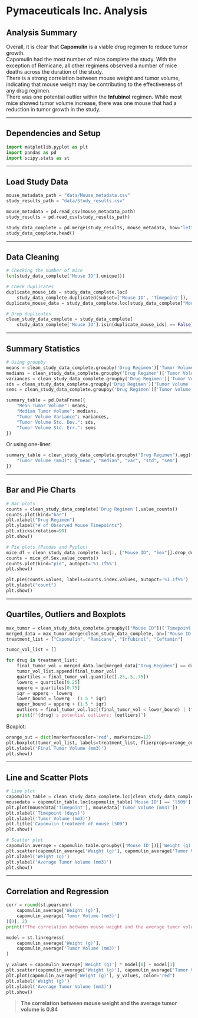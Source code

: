 # Pymaceuticals Inc. Analysis

## Analysis Summary

Overall, it is clear that **Capomulin** is a viable drug regimen to reduce tumor growth.  
Capomulin had the most number of mice complete the study. With the exception of Remicane, all other regimens observed a number of mice deaths across the duration of the study.  
There is a strong correlation between mouse weight and tumor volume, indicating that mouse weight may be contributing to the effectiveness of any drug regimen.  
There was one potential outlier within the **Infubinol** regimen. While most mice showed tumor volume increase, there was one mouse that had a reduction in tumor growth in the study.

---

## Dependencies and Setup

```python
import matplotlib.pyplot as plt
import pandas as pd
import scipy.stats as st
```

---

## Load Study Data

```python
mouse_metadata_path = "data/Mouse_metadata.csv"
study_results_path = "data/Study_results.csv"

mouse_metadata = pd.read_csv(mouse_metadata_path)
study_results = pd.read_csv(study_results_path)

study_data_complete = pd.merge(study_results, mouse_metadata, how="left", on="Mouse ID")
study_data_complete.head()
```

---

## Data Cleaning

```python
# Checking the number of mice
len(study_data_complete["Mouse ID"].unique())

# Check duplicates
duplicate_mouse_ids = study_data_complete.loc[
    study_data_complete.duplicated(subset=['Mouse ID', 'Timepoint']), 'Mouse ID'].unique()
duplicate_mouse_data = study_data_complete.loc[study_data_complete["Mouse ID"] == "g989"]

# Drop duplicates
clean_study_data_complete = study_data_complete[
    study_data_complete['Mouse ID'].isin(duplicate_mouse_ids) == False]
```

---

## Summary Statistics

```python
# Using groupby
means = clean_study_data_complete.groupby('Drug Regimen')['Tumor Volume (mm3)'].mean()
medians = clean_study_data_complete.groupby('Drug Regimen')['Tumor Volume (mm3)'].median()
variances = clean_study_data_complete.groupby('Drug Regimen')['Tumor Volume (mm3)'].var()
sds = clean_study_data_complete.groupby('Drug Regimen')['Tumor Volume (mm3)'].std()
sems = clean_study_data_complete.groupby('Drug Regimen')['Tumor Volume (mm3)'].sem()

summary_table = pd.DataFrame({
    "Mean Tumor Volume": means,
    "Median Tumor Volume": medians,
    "Tumor Volume Variance": variances,
    "Tumor Volume Std. Dev.": sds,
    "Tumor Volume Std. Err.": sems
})
```

Or using one-liner:

```python
summary_table = clean_study_data_complete.groupby("Drug Regimen").agg({
    "Tumor Volume (mm3)": ["mean", "median", "var", "std", "sem"]
})
```

---

## Bar and Pie Charts

```python
# Bar plots
counts = clean_study_data_complete['Drug Regimen'].value_counts()
counts.plot(kind="bar")
plt.xlabel("Drug Regimen")
plt.ylabel("# of Observed Mouse Timepoints")
plt.xticks(rotation=90)
plt.show()

# Pie plots (Pandas and Pyplot)
mice_df = clean_study_data_complete.loc[:, ["Mouse ID", "Sex"]].drop_duplicates()
counts = mice_df.Sex.value_counts()
counts.plot(kind="pie", autopct='%1.1f%%')
plt.show()

plt.pie(counts.values, labels=counts.index.values, autopct='%1.1f%%')
plt.ylabel("count")
plt.show()
```

---

## Quartiles, Outliers and Boxplots

```python
max_tumor = clean_study_data_complete.groupby(["Mouse ID"])['Timepoint'].max().reset_index()
merged_data = max_tumor.merge(clean_study_data_complete, on=['Mouse ID','Timepoint'], how="left")
treatment_list = ["Capomulin", "Ramicane", "Infubinol", "Ceftamin"]

tumor_vol_list = []

for drug in treatment_list:
    final_tumor_vol = merged_data.loc[merged_data["Drug Regimen"] == drug, 'Tumor Volume (mm3)']
    tumor_vol_list.append(final_tumor_vol)
    quartiles = final_tumor_vol.quantile([.25,.5,.75])
    lowerq = quartiles[0.25]
    upperq = quartiles[0.75]
    iqr = upperq - lowerq
    lower_bound = lowerq - (1.5 * iqr)
    upper_bound = upperq + (1.5 * iqr)
    outliers = final_tumor_vol.loc[(final_tumor_vol < lower_bound) | (final_tumor_vol > upper_bound)]
    print(f"{drug}'s potential outliers: {outliers}")
```

Boxplot:

```python
orange_out = dict(markerfacecolor='red', markersize=12)
plt.boxplot(tumor_vol_list, labels=treatment_list, flierprops=orange_out)
plt.ylabel('Final Tumor Volume (mm3)')
plt.show()
```

---

## Line and Scatter Plots

```python
# Line plot
capomulin_table = clean_study_data_complete.loc[clean_study_data_complete['Drug Regimen'] == "Capomulin"]
mousedata = capomulin_table.loc[capomulin_table['Mouse ID'] == 'l509']
plt.plot(mousedata['Timepoint'], mousedata['Tumor Volume (mm3)'])
plt.xlabel('Timepoint (days)')
plt.ylabel('Tumor Volume (mm3)')
plt.title('Capomulin treatment of mouse l509')
plt.show()

# Scatter plot
capomulin_average = capomulin_table.groupby(['Mouse ID'])[['Weight (g)', 'Tumor Volume (mm3)']].mean()
plt.scatter(capomulin_average['Weight (g)'], capomulin_average['Tumor Volume (mm3)'])
plt.xlabel('Weight (g)')
plt.ylabel('Average Tumor Volume (mm3)')
plt.show()
```

---

## Correlation and Regression

```python
corr = round(st.pearsonr(
    capomulin_average['Weight (g)'],
    capomulin_average['Tumor Volume (mm3)']
)[0], 2)
print(f"The correlation between mouse weight and the average tumor volume is {corr}")

model = st.linregress(
    capomulin_average['Weight (g)'],
    capomulin_average['Tumor Volume (mm3)']
)

y_values = capomulin_average['Weight (g)'] * model[0] + model[1]
plt.scatter(capomulin_average['Weight (g)'], capomulin_average['Tumor Volume (mm3)'])
plt.plot(capomulin_average['Weight (g)'], y_values, color="red")
plt.xlabel('Weight (g)')
plt.ylabel('Average Tumor Volume (mm3)')
plt.show()
```

> **The correlation between mouse weight and the average tumor volume is 0.84**
